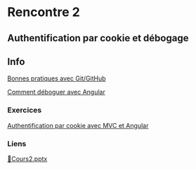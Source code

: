 # Rencontre 2

## Authentification par cookie et débogage

## Info

[Bonnes pratiques avec Git/GitHub](/info/BonnesPratiquesGit)

[Comment déboguer avec Angular](/info/DebogageAngular)

### Exercices

[Authentification par cookie avec MVC et Angular](/exercices/AuthentificationParToken)

### Liens

[🔗Cours2.pptx](https://cegepedouardmontpetit.sharepoint.com/:p:/s/CMT420InformatiqueComitesCours-5W5/EZbaWe8Msr5Fl1tiB3W-GTMBV8rUYmIXOhWPXoC0L3VHmw?e=DYQngn)

